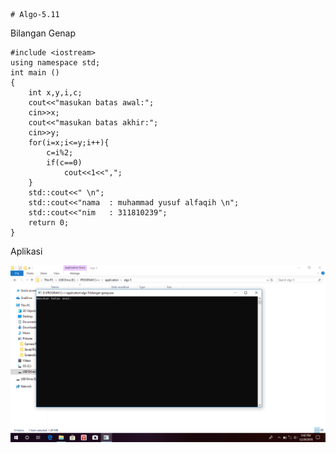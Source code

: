     # Algo-5.11
Bilangan Genap

    #include <iostream>
    using namespace std;
    int main ()
    {
        int x,y,i,c;
        cout<<"masukan batas awal:";
        cin>>x;
        cout<<"masukan batas akhir:";
        cin>>y;
        for(i=x;i<=y;i++){
            c=i%2;
            if(c==0)
                cout<<1<<",";
        }
        std::cout<<" \n";
        std::cout<<"nama  : muhammad yusuf alfaqih \n";
        std::cout<<"nim   : 311810239";
        return 0;
    }

Aplikasi

![img](https://github.com/muhammadyusufalfaqih/Algo-5.11/blob/master/bilangan%20genap%20img.png)
